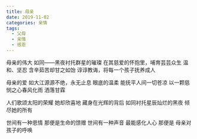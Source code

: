 ```yaml
---
title: 母亲
date: 2019-11-02
categories: 亲情
tags:
  - 父母
  - 亲情
  - 感恩
---
```


母亲的伟大
如同——黑夜衬托群星的璀璨<!--more-->
在其慈爱的怀抱里，哺育芸芸众生
温和、坚忍
含辛茹苦却甘之如饴
谆谆教诲，将每一个孩子抚养成人

母亲的爱
如大江源源不绝，永无止息
眼底的温柔
能抚平人间一切苍凉
以一颗慈悯之心春风化雨
洒落甘霖

人们歌颂太阳的荣耀
她却欣喜地
藏身在光辉的背后
如同衬托星辰灿烂的黑夜
倾尽她的所有

世间有一种恩情
那便是生命的馈赠
世间有一种声音
最能感化人心
那便是
母亲对孩子的呼唤